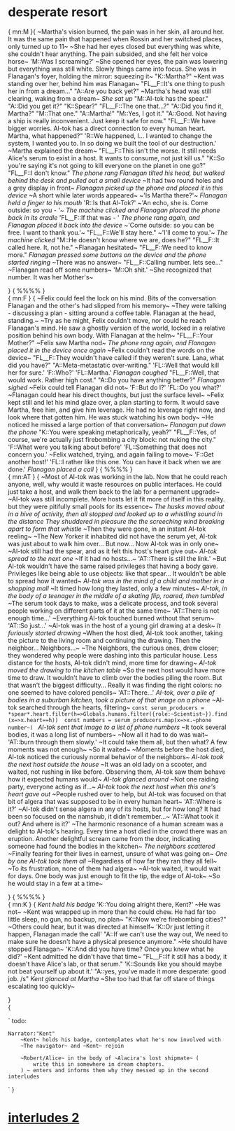 # desperate resort

{
mn:M
}{
~Martha's vision burned, the pain was in her skin, all around her.
It was the same pain that happened when Rossin and her switched places, only turned up to 11~
~She had her eyes closed but everything was white, she couldn't hear anything. 
The pain subsided, and she felt her voice horse~
'M::Was I screaming?'
~She opened her eyes, the pain was lowering but everything was still white.
Slowly things came into focus.
She was in Flanagan's foyer, holding the mirror: squeezing it~
"K::Martha?"
~Kent was standing over her, behind him was Flanagan~
"FL__F::It's one thing to push her in from a dream..."
"A::Are you back yet?"
~Martha's head was still clearing, waking from a dream~
*She sat up*
"M::Al-tok has the spear."
"A::Did you get it?"
"K::Spear?"
"FL__F::The one that...?"
"A::Did you find it, Martha?"
"M::That one."
"A::Martha!"
"M::Yes, I got it."
"A::Good. 
Not having a ship is really inconvenient.
Just keep it safe for now."
"FL__F::We have bigger worries.
Al-tok has a direct connection to every human heart.
Martha, what happened?"
'R::We happened, I...
I wanted to change the system, I wanted you to.
In so doing we built the tool of our destruction.'
~Martha explained the dream~
"FL__F::This isn't the worse.
It still needs Alice's serum to exist in a host.
It wants to consume, not just kill us."
"K::So you're saying it's not going to kill everyone on the planet in one go?"
"FL__F::I don't know."
*The phone rang*
*Flanagan tilted his head, but walked behind the desk and pulled out a small device*
~It had two round holes and a grey display in front~
*Flanagan picked up the phone and placed it in this device*
~A short while later words appeared~
~'Is Martha there?'~
*Flanagan held a finger to his mouth*
'R::Is that Al-Tok?'
~'An echo, she is.
Come outside: so you - '~
*The machine clicked and Flanagan placed the phone back in its cradle*
'FL__F::If that was - '
*The phone rang again, and Flanagan placed it back into the device*
~'Come outside: so you can be free.
I want to thank you.'~
"FL__F::We'll stay here."
~'I'll come to you.'~
*The machine clicked*
"M::He doesn't know where we are, does he?"
"FL__F::It called here. It, not he."
~Flanagan hesitated~
"FL__F::We need to know more."
*Flanagan pressed some buttons on the device and the phone started ringing*
~There was no answer~
"FL__F::Calling number.
lets see..."
~Flanagan read off some numbers~
'M::Oh shit.'
~She recognized that number.
It was her Mother's~

}
{
%%%%
}    
{
mn:F
}
{
~Felix could feel the lock on his mind. 
Bits of the conversation Flanagan and the other's had slipped from his memory~
~They were talking - discussing a plan - sitting around a coffee table.
Flanagan at the head, standing.~
~Try as he might, Felix couldn't move, nor could he reach Flanagan's mind.
He saw a ghostly version of the world, locked in a relative position behind his own body.
With Flanagan at the helm~
"FL__F::Your Mother?"
~Felix saw Martha nod~
*The phone rang again, and Flanagan placed it in the device once again*
~Felix couldn't read the words on the device~
"FL__F::They wouldn't have called if they weren't sure.
Lana, what did you have?"
"A::Meta-metastatic over-writing."
'FL::Well that would kill her for sure.'
'F::Who?'
'FL::Martha.'
*Flanagan coughed*
"FL__F::Well, that would work.
Rather high cost."
"A::Do you have anything better?"
*Flanagan sighed*
~Felix could tell Flanagan did not~
'F::But do I?'
'FL::Do you what?'
~Flanagan could hear his direct thoughts, but just the surface level~
~Felix kept still and let his mind glaze over, a plan starting to form.
It would save Martha, free him, and give him leverage.
He had no leverage right now, and look where that gotten him.
He was stuck watching his own body~
~He noticed he missed a large portion of that conversation~
*Flanagan put down the phone*
"K::You were speaking metaphorically, yeah?"
"FL__F::Yes, of course, we're actually just firebombing a city block: not nuking the city."
'F::What were you talking about before'
'FL::Something that does not concern you.'
~Felix watched, trying, and again failing to move~
'F::Get another host!'
'FL::I rather like this one. 
You can have it back when we are done.'
*Flanagan placed a call*
}
{
%%%%
}    
{
mn:AT
}
{
~Most of Al-tok was working in the lab. 
Now that he could reach anyone, well, why would it waste resources on public interfaces.
He could just take a host, and walk them back to the lab for a permanent upgrade~
~Al-tok was still incomplete. 
More hosts let it fit more of itself in this reality.
but they were pitifully small pools for its essence~
*The husks moved about in a hive of activity, then all stopped and looked up to a whistling sound in the distance
They shuddered in pleasure the the screeching wind breaking apart to form that whistle*
~Then they were gone, in an instant Al-tok reeling~
~The New Yorker it inhabited did not have the serum yet, Al-tok was just about to walk him over... 
But now...
Now Al-tok was in only one~
~Al-tok still had the spear, and as it felt this host's heart give out~ 
*Al-tok spread to the next one*
~If it had no hosts...~
'AT::There is still the link.'
~But Al-tok wouldn't have the same raised privileges that having a body gave. 
Privileges like being able to use objects: like that spear...
It wouldn't be able to spread how it wanted~
*Al-tok was in the mind of a child and mother in a shopping mall*
~It timed how long they lasted, only a few minutes~
*Al-tok, in the body of a teenager in the middle of a skating flip, roared, then tumbled*
~The serum took days to make, was a delicate process, and took several people working on different parts of it at the same time~
'AT::There is not enough time...'
~Everything Al-tok touched burned without that serum~
'AT::So just...'
~Al-tok was in the host of a young girl drawing at a desk~
*It furiously started drawing*
~When the host died, Al-tok took another, taking the picture to the living room and continuing the drawing.
Then the neighbor... 
Neighbors...~
~The Neighbors, the curious ones, drew closer; they wondered why people were dashing into this particular house.
Less distance for the hosts, Al-tok didn't mind, more time for drawing~
*Al-tok moved the drawing to the kitchen table*
~So the next host would have more time to draw.
It wouldn't have to climb over the bodies piling the room.
But that wasn't the biggest difficulty...
Really it was finding the right colors: no one seemed to have colored pencils~
'AT::There...'
*Al-tok, over a pile of bodies in a suburban kitchen, took a picture of that image on a phone*
~Al-tok searched through the hearts, filtering~
`
const serum_producers = *spear*.heart.filter(h=>Globals.humans.filter({role:~Scientist~}).find(x=>x.heart==h)) 
const numbers = serum_producers.map(x=>x.~phone number~) 
`
*Al-tok sent that image to a list of phone numbers*
~It took several bodies, it was a long list of numbers~
~Now all it had to do was wait~
'AT::burn through them slowly.'
~It could take them all, but then what?
A few moments was not enough~
~So it waited~
~Moments before the host died, Al-tok noticed the curiously normal behavior of the neighbors~
*Al-tok took the next host outside the house*
~It was an old lady on a scooter, and waited, not rushing in like before.
Observing them, Al-tok saw them behave how it expected humans would~
*Al-tok glanced around*
~Not one raiding party, everyone acting as if...~
*Al-tok took the next host when this one's heart gave out*
~People rushed over to help, but Al-tok was focused on that bit of algera that was supposed to be in every human heart~
'AT::Where is it?'
~Al-tok didn't sense algera in any of its hosts, but for how long?
It had been so focused on the namshub, it didn't remember...~
'AT::What took it out?
And where is it?'
~The harmonic resonance of a human scream was a delight to Al-tok's hearing. 
Every time a host died in the crowd there was an eruption.
Another delightful scream came from the door, indicating someone had found the bodies in the kitchen~
*The neighbors scattered*
~Finally fearing for their lives in earnest, unsure of what was going on~
*One by one Al-tok took them all*
~Regardless of how far they ran they all fell~
~To its frustration, none of them had algera~
~Al-tok waited, it would wait for days.
One body was just enough to fit the tip, the edge of Al-tok~
~So he would stay in a few at a time~

}
{
%%%%
}    
{
mn:K
}
{
*Kent held his badge*
'K::You doing alright there, Kent?'
~He was not~
~Kent was wrapped up in more than he could chew. 
He had far too little sleep, no gun, no backup, no plan~
"K::Now we're firebombing cities?"
~Others could hear, but it was directed at himself~
'K::Or just letting it happen, Flanagan made the call'
"A::If we can't use the way out, We need to make sure he doesn't have a physical presence anymore."
~He should have stopped Flanagan~
'K::And did you have time?
Once you knew what he did?'
~Kent admitted he didn't have that time~
"FL__F::If it still has a body, it doesn't have Alice's lab, or that serum."
'K::Sounds like you should maybe not beat yourself up about it.'
"A::yes, you've made it more desperate: good job. /s"
*Kent glanced at Martha*
~She too had that far off stare of things escalating too quickly~

}    
{
    
`
todo:


    Narrator:"Kent"
        ~Kent~ holds his badge, contemplates what he's now involved with
        ~The navigator~ and ~Kent~ rejoin

        ~Robert/Alice~ in the body of ~Alacira's lost shipmate~ (
            write this in somewhere in dream chapters.
        ) ~ enters and informs them why they messed up in the second interludes

`
}

# [interludes 2](interludes-2.md)